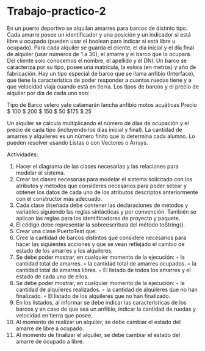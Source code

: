 # Trabajo-practico-2
En un puerto deportivo se alquilan amarres para barcos de distinto tipo.
Cada amarre posee un identificador y una posición y un indicador si está libre u ocupado (pueden usar el
boolean para indicar si está libre u ocupado).
Para cada alquiler se guarda el cliente, el día inicial y el día final de alquiler (usar números de 1 a 30), el amarre
y el barco que lo ocupará.
Del cliente solo conocemos el nombre, el apellido y el DNI.
Un barco se caracteriza por su tipo, posee una matrícula, la eslora (en metros) y año de fabricación. Hay un
tipo especial de barco que se llama anfibio (Interface), que tiene la característica de poder responder a
cuantas ruedas tiene y a que velocidad viaja cuando está en tierra.
Los tipos de barcos y el precio de alquiler por día de cada uno son:

Tipo de Barco velero yate catamarán lancha anfibio motos acuáticas
Precio $ 100 $ 200 $ 150 $ 50 $175 $ 25

Un alquiler se calcula multiplicando el número de días de ocupación y el precio de cada tipo (incluyendo los
días inicial y final).
La cantidad de amarres y alquileres es un número finito que lo determina cada alumno.
Lo pueden resolver usando Listas o con Vectores o Arrays.



Actividades:
1. Hacer el diagrama de las clases necesarias y las relaciones para modelar el sistema.
2. Crear las clases necesarias para modelar el sistema solicitado con los atributos y métodos que consideres
necesarios para poder setear y obtener los datos de cada uno de los atributos descriptos anteriormente
con el constructor más adecuado.
3. Cada clase diseñada debe contener las declaraciones de métodos y variables siguiendo las reglas
sintácticas y por convención. También se aplican las reglas para los identificadores de proyecto y
paquete.
4. El código debe representar la sobreescritura del método toString().
5. Crear una clase PuertoTest que:
1. Cree la cantidad de barcos distintos que considere necesarios para hacer las siguientes acciones y
que se vean reflejado el cambio de estado de los amarres y los alquileres.
2. Se debe poder mostrar, en cualquier momento de la ejecución:
◦ la cantidad total de amarres.
◦ la cantidad total de amarres ocupados.
◦ la cantidad total de amarres libres.
◦ El listado de todos los amarres y el estado de cada uno de ellos.
3. Se debe poder mostrar, en cualquier momento de la ejecución:
◦ la cantidad de alquileres realizados.
◦ la cantidad de alquileres que no han finalizado.
◦ El listado de los alquileres que no han finalizado.
4. En los listados, al informar se debe indicar las características de los barcos y en caso de que sea
un anfibio, indicar la cantidad de ruedas y velocidad en tierra que posee.
5. Al momento de realizar un alquiler, se debe cambiar el estado del amarre de libre a ocupado.
6. Al momento de finalizar el alquiler, se debe cambiar el estado del amarre de ocupado a libre.
